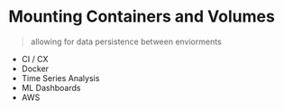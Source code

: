# Mounting Containers and Volumes  
> allowing for data persistence between enviorments 

- CI / CX
- Docker
- Time Series Analysis
- ML Dashboards
- AWS 
